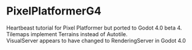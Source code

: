 # PixelPlatformerG4
Heartbeast tutorial for Pixel Platformer but ported to Godot 4.0 beta 4.<br>
Tilemaps implement Terrains instead of Autotile. <br>
VisualServer appears to have changed to RenderingServer in Godot 4.0
